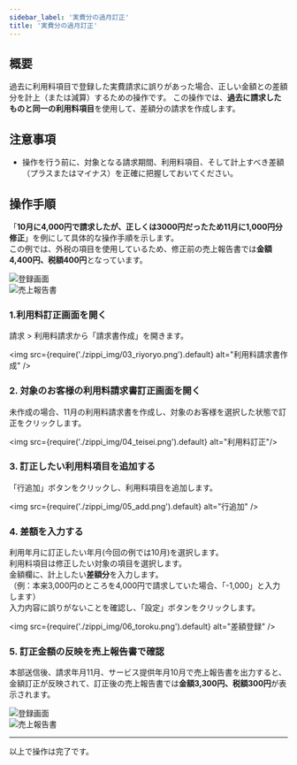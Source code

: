 ```yaml
---
sidebar_label: '実費分の過月訂正'
title: '実費分の過月訂正'
---
```


## 概要

過去に利用料項目で登録した実費請求に誤りがあった場合、正しい金額との差額分を計上（または減算）するための操作です。
この操作では、**過去に請求したものと同一の利用料項目**を使用して、差額分の請求を作成します。

## 注意事項

-   操作を行う前に、対象となる請求期間、利用料項目、そして計上すべき差額（プラスまたはマイナス）を正確に把握しておいてください。

## 操作手順

「**10月に4,000円で請求したが、正しくは3000円だったため11月に1,000円分修正**」を例にして具体的な操作手順を示します。  
この例では、外税の項目を使用しているため、修正前の売上報告書では**金額4,400円、税額400円**となっています。

<div>
  <img src={require('./zippi_img/01_base-input.png').default} alt="登録画面" />
  <br/>
  <img src={require('./zippi_img/02_base-output.png').default} alt="売上報告書" />
</div>

### 1.利用料訂正画面を開く

請求 > 利用料請求から「請求書作成」を開きます。

<img src={require('./zippi_img/03_riyoryo.png').default} alt="利用料請求書作成" />

### 2. 対象のお客様の利用料請求書訂正画面を開く

未作成の場合、11月の利用料請求書を作成し、対象のお客様を選択した状態で訂正をクリックします。

<img src={require('./zippi_img/04_teisei.png').default} alt="利用料訂正"/>

### 3. 訂正したい利用料項目を追加する

「行追加」ボタンをクリックし、利用料項目を追加します。

<img src={require('./zippi_img/05_add.png').default} alt="行追加" />

### 4. 差額を入力する

利用年月に訂正したい年月(今回の例では10月)を選択します。  
利用料項目は修正したい対象の項目を選択します。  
金額欄に、計上したい**差額分**を入力します。  
（例：本来3,000円のところを4,000円で請求していた場合、「-1,000」と入力します）  
入力内容に誤りがないことを確認し、「設定」ボタンをクリックします。

<img src={require('./zippi_img/06_toroku.png').default} alt="差額登録" />

### 5. 訂正金額の反映を売上報告書で確認

本部送信後、請求年月11月、サービス提供年月10月で売上報告書を出力すると、  
金額訂正が反映されて、訂正後の売上報告書では**金額3,300円、税額300円**が表示されます。  

<div style={{textAlign: 'center'}}>
  <img src={require('./zippi_img/07_seikyu.png').default} alt="登録画面" />
  <br/>
  <img src={require('./zippi_img/08_urihou.png').default} alt="売上報告書" />
</div>

---

以上で操作は完了です。